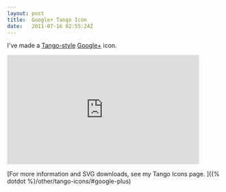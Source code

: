 ```yaml
---
layout: post
title:  Google+ Tango Icon
date:   2011-07-16 02:55:24Z
---
```


I've made a [Tango-style](https://en.wikipedia.org/wiki/Tango_Desktop_Project)
[Google+](https://en.wikipedia.org/wiki/Google%2B) icon.

<iframe src="http://uploads.s.zeid.me/tango-icons/display.php?icon=Google-Plus" style="width: 448px; height: 256px; overflow: hidden; border-style: none;">
 Go to http://uploads.s.zeid.me/tango-icons/display.php?icon=Google-Plus to
 preview the icon.
</iframe>

[For more information and SVG downloads, see my Tango Icons page.
]({% dotdot %}/other/tango-icons/#google-plus)
